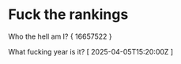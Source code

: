 # Fuck the rankings

Who the hell am I?
{ 16657522 }

What fucking year is it?
[ 2025-04-05T15:20:00Z ]
